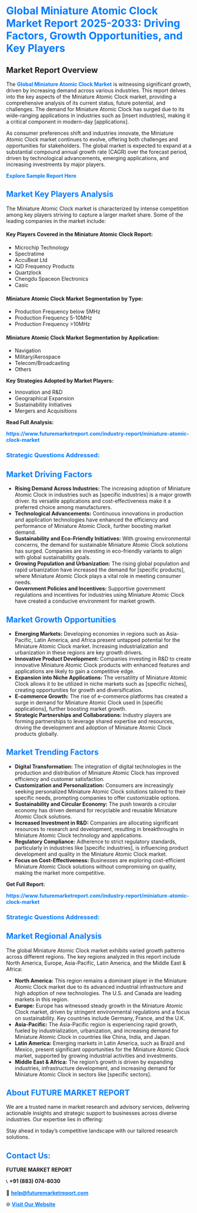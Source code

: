 <h1 style="color: #007BFF;">Global Miniature Atomic Clock Market Report 2025-2033: Driving Factors, Growth Opportunities, and Key Players</h1>

<section id="overview">
<h2>Market Report Overview</h2>
<p>The <a href="https://www.futuremarketreport.com/industry-report/miniature-atomic-clock-market" style="color: #007BFF; text-decoration: none;"><strong>Global Miniature Atomic Clock Market</strong></a> is witnessing significant growth, driven by increasing demand across various industries. This report delves into the key aspects of the Miniature Atomic Clock market, providing a comprehensive analysis of its current status, future potential, and challenges. The demand for Miniature Atomic Clock has surged due to its wide-ranging applications in industries such as [insert industries], making it a critical component in modern-day [applications].</p>
<p>As consumer preferences shift and industries innovate, the Miniature Atomic Clock market continues to evolve, offering both challenges and opportunities for stakeholders. The global market is expected to expand at a substantial compound annual growth rate (CAGR) over the forecast period, driven by technological advancements, emerging applications, and increasing investments by major players.</p>
</section>

<section id="overview">
<p><a href="https://www.futuremarketreport.com/request-sample/reportId=26781" style="color: #007BFF; text-decoration: none;"><strong>Explore Sample Report Here</strong></a></p>
</section>

<section id="key-players">
<h2 style="color: #007BFF;">Market Key Players Analysis</h2>
<p>The Miniature Atomic Clock market is characterized by intense competition among key players striving to capture a larger market share. Some of the leading companies in the market include:</p>
<h4>Key Players Covered in the Miniature Atomic Clock Report:</h4>
<ul><li>Microchip Technology</li><li>Spectratime</li><li>AccuBeat Ltd</li><li>IQD Frequency Products</li><li>Quartzlock</li><li>Chengdu Spaceon Electronics</li><li>Casic</li></ul>
<h4>Miniature Atomic Clock Market Segmentation by Type:</h4>
<ul><li>Production Frequency below 5MHz</li><li>Production Frequency 5-10MHz</li><li>Production Frequency &gt;10MHz</li></ul>

<h4>Miniature Atomic Clock Market Segmentation by Application:</h4>
<ul><li>Navigation</li><li>Military/Aerospace</li><li>Telecom/Broadcasting</li><li>Others</li></ul>
<p><strong>Key Strategies Adopted by Market Players:</strong></p>
<ul>
<li>Innovation and R&D</li>
<li>Geographical Expansion</li>
<li>Sustainability Initiatives</li>
<li>Mergers and Acquisitions</li>
</ul>
</section>

<section>
<p><strong>Read Full Analysis: </strong></p><a href="https://www.futuremarketreport.com/industry-report/miniature-atomic-clock-market" style="color: #007BFF; text-decoration: none;"><strong>https://www.futuremarketreport.com/industry-report/miniature-atomic-clock-market</strong></a>
<h3 style="color: #007BFF;">Strategic Questions Addressed:</h3>
</section>

<section id="driving-factors">
<h2 style="color: #007BFF;">Market Driving Factors</h2>
<ul>
<li><strong>Rising Demand Across Industries:</strong> The increasing adoption of Miniature Atomic Clock in industries such as [specific industries] is a major growth driver. Its versatile applications and cost-effectiveness make it a preferred choice among manufacturers.</li>
<li><strong>Technological Advancements:</strong> Continuous innovations in production and application technologies have enhanced the efficiency and performance of Miniature Atomic Clock, further boosting market demand.</li>
<li><strong>Sustainability and Eco-Friendly Initiatives:</strong> With growing environmental concerns, the demand for sustainable Miniature Atomic Clock solutions has surged. Companies are investing in eco-friendly variants to align with global sustainability goals.</li>
<li><strong>Growing Population and Urbanization:</strong> The rising global population and rapid urbanization have increased the demand for [specific products], where Miniature Atomic Clock plays a vital role in meeting consumer needs.</li>
<li><strong>Government Policies and Incentives:</strong> Supportive government regulations and incentives for industries using Miniature Atomic Clock have created a conducive environment for market growth.</li>
</ul>
</section>

<section id="growth-opportunities">
<h2 style="color: #007BFF;">Market Growth Opportunities</h2>
<ul>
<li><strong>Emerging Markets:</strong> Developing economies in regions such as Asia-Pacific, Latin America, and Africa present untapped potential for the Miniature Atomic Clock market. Increasing industrialization and urbanization in these regions are key growth drivers.</li>
<li><strong>Innovative Product Development:</strong> Companies investing in R&D to create innovative Miniature Atomic Clock products with enhanced features and applications are likely to gain a competitive edge.</li>
<li><strong>Expansion into Niche Applications:</strong> The versatility of Miniature Atomic Clock allows it to be utilized in niche markets such as [specific niches], creating opportunities for growth and diversification.</li>
<li><strong>E-commerce Growth:</strong> The rise of e-commerce platforms has created a surge in demand for Miniature Atomic Clock used in [specific applications], further boosting market growth.</li>
<li><strong>Strategic Partnerships and Collaborations:</strong> Industry players are forming partnerships to leverage shared expertise and resources, driving the development and adoption of Miniature Atomic Clock products globally.</li>
</ul>
</section>

<section id="trending-factors">
<h2 style="color: #007BFF;">Market Trending Factors</h2>
<ul>
<li><strong>Digital Transformation:</strong> The integration of digital technologies in the production and distribution of Miniature Atomic Clock has improved efficiency and customer satisfaction.</li>
<li><strong>Customization and Personalization:</strong> Consumers are increasingly seeking personalized Miniature Atomic Clock solutions tailored to their specific needs, prompting companies to offer customizable options.</li>
<li><strong>Sustainability and Circular Economy:</strong> The push towards a circular economy has driven demand for recyclable and reusable Miniature Atomic Clock solutions.</li>
<li><strong>Increased Investment in R&D:</strong> Companies are allocating significant resources to research and development, resulting in breakthroughs in Miniature Atomic Clock technology and applications.</li>
<li><strong>Regulatory Compliance:</strong> Adherence to strict regulatory standards, particularly in industries like [specific industries], is influencing product development and quality in the Miniature Atomic Clock market.</li>
<li><strong>Focus on Cost-Effectiveness:</strong> Businesses are exploring cost-efficient Miniature Atomic Clock solutions without compromising on quality, making the market more competitive.</li>
</ul>
</section>

<section>
<p><strong>Get Full Report: </strong></p><a href="https://www.futuremarketreport.com/industry-report/miniature-atomic-clock-market" style="color: #007BFF; text-decoration: none;"><strong>https://www.futuremarketreport.com/industry-report/miniature-atomic-clock-market</strong></a>
<h3 style="color: #007BFF;">Strategic Questions Addressed:</h3>
</section>


<section id="regional-analysis">
<h2 style="color: #007BFF;">Market Regional Analysis</h2>
<p>The global Miniature Atomic Clock market exhibits varied growth patterns across different regions. The key regions analyzed in this report include North America, Europe, Asia-Pacific, Latin America, and the Middle East & Africa:</p>
<ul>
<li><strong>North America:</strong> This region remains a dominant player in the Miniature Atomic Clock market due to its advanced industrial infrastructure and high adoption of new technologies. The U.S. and Canada are leading markets in this region.</li>
<li><strong>Europe:</strong> Europe has witnessed steady growth in the Miniature Atomic Clock market, driven by stringent environmental regulations and a focus on sustainability. Key countries include Germany, France, and the U.K.</li>
<li><strong>Asia-Pacific:</strong> The Asia-Pacific region is experiencing rapid growth, fueled by industrialization, urbanization, and increasing demand for Miniature Atomic Clock in countries like China, India, and Japan.</li>
<li><strong>Latin America:</strong> Emerging markets in Latin America, such as Brazil and Mexico, present significant opportunities for the Miniature Atomic Clock market, supported by growing industrial activities and investments.</li>
<li><strong>Middle East & Africa:</strong> The region’s growth is driven by expanding industries, infrastructure development, and increasing demand for Miniature Atomic Clock in sectors like [specific sectors].</li>
</ul>
</section>

<footer>
<h2 style="color: #007BFF;">About FUTURE MARKET REPORT</h2>
<p>We are a trusted name in market research and advisory services, delivering actionable insights and strategic support to businesses across diverse industries. Our expertise lies in offering:</p>

<p>Stay ahead in today’s competitive landscape with our tailored research solutions.</p>

<h2 style="color: #007BFF;">Contact Us:</h2>
<p><strong>FUTURE MARKET REPORT</strong></p>
<p>📞 <strong>+91 (883) 074-8030</strong></p>
<p>📧 <strong><a href="mailto:help@futuremarketreport.com" style="color: #007BFF;">help@futuremarketreport.com</a></strong></p>
<p>🌐 <strong><a href="https://www.futuremarketreport.com/" style="color: #007BFF;">Visit Our Website</a></strong></p>
</footer>